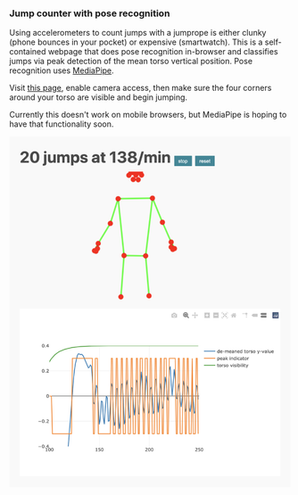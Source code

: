 ### Jump counter with pose recognition

Using accelerometers to count jumps with a jumprope is either clunky (phone bounces in your pocket)
or expensive (smartwatch). This is a self-contained webpage that does pose recognition
in-browser and classifies jumps via peak detection of the mean torso vertical position.
Pose recognition uses [MediaPipe](https://github.com/google/mediapipe).

Visit [this page](https://aminnj.github.io/jumpcount/), enable camera access, then
make sure the four corners around your torso are visible and begin jumping.

Currently this doesn't work on mobile browsers, but MediaPipe is hoping to have that functionality soon.

<img src="images/preview.png" />

